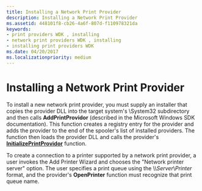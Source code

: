 ```yaml
---
title: Installing a Network Print Provider
description: Installing a Network Print Provider
ms.assetid: 448101f8-cb26-4a6f-807d-f110978321da
keywords:
- print providers WDK , installing
- network print providers WDK , installing
- installing print providers WDK
ms.date: 04/20/2017
ms.localizationpriority: medium
---
```


# Installing a Network Print Provider





To install a new network print provider, you must supply an installer that copies the provider DLL into the target system's \\System32 subdirectory and then calls **AddPrintProvidor** (described in the Microsoft Windows SDK documentation). This function creates a registry entry for the provider and adds the provider to the end of the spooler's list of installed providers. The function then loads the provider DLL and calls the provider's [**InitializePrintProvidor**](/windows-hardware/drivers/ddi/winsplp/nf-winsplp-initializeprintprovidor) function.

To create a connection to a printer supported by a network print provider, a user invokes the Add Printer Wizard and chooses the "Network printer server" option. The user specifies a print queue using the \\\\*Server*\\*Printer* format, and the provider's **OpenPrinter** function must recognize that print queue name.

 

